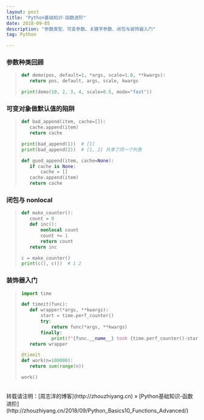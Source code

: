 ```yaml
---
layout: post
title: "Python基础知识-函数进阶"
date: 2018-09-05 
description: "参数类型、可变参数、关键字参数、闭包与装饰器入门"
tag: Python 

---
```


### 参数种类回顾

>```python
>def demo(pos, default=1, *args, scale=1.0, **kwargs):
>    return pos, default, args, scale, kwargs
>
>print(demo(10, 2, 3, 4, scale=0.5, mode="fast"))
>```

### 可变对象做默认值的陷阱

>```python
>def bad_append(item, cache=[]):
>    cache.append(item)
>    return cache
>
>print(bad_append(1))  # [1]
>print(bad_append(2))  # [1, 2] 共享了同一个列表
>
>def good_append(item, cache=None):
>    if cache is None:
>        cache = []
>    cache.append(item)
>    return cache
>```

### 闭包与 nonlocal

>```python
>def make_counter():
>    count = 0
>    def inc():
>        nonlocal count
>        count += 1
>        return count
>    return inc
>
>c = make_counter()
>print(c(), c())  # 1 2
>```

### 装饰器入门

>```python
>import time
>
>def timeit(func):
>    def wrapper(*args, **kwargs):
>        start = time.perf_counter()
>        try:
>            return func(*args, **kwargs)
>        finally:
>            print(f"{func.__name__} took {time.perf_counter()-start:.6f}s")
>    return wrapper
>
>@timeit
>def work(n=100000):
>    return sum(range(n))
>
>work()
>```

<br>
转载请注明：[周志洋的博客](http://zhouzhiyang.cn) » [Python基础知识-函数进阶](http://zhouzhiyang.cn/2018/09/Python_Basics10_Functions_Advanced/) 



